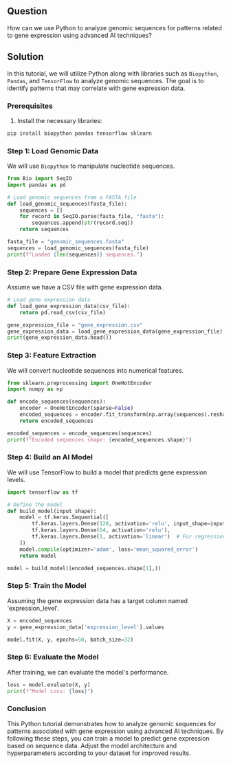 ## Question

How can we use Python to analyze genomic sequences for patterns related to gene expression using advanced AI techniques?

## Solution

In this tutorial, we will utilize Python along with libraries such as `Biopython`, `Pandas`, and `TensorFlow` to analyze genomic sequences. The goal is to identify patterns that may correlate with gene expression data.

### Prerequisites

1. Install the necessary libraries:

```bash
pip install biopython pandas tensorflow sklearn
```

### Step 1: Load Genomic Data

We will use `Biopython` to manipulate nucleotide sequences.

```python
from Bio import SeqIO
import pandas as pd

# Load genomic sequences from a FASTA file
def load_genomic_sequences(fasta_file):
    sequences = []
    for record in SeqIO.parse(fasta_file, "fasta"):
        sequences.append(str(record.seq))
    return sequences

fasta_file = "genomic_sequences.fasta"
sequences = load_genomic_sequences(fasta_file)
print(f"Loaded {len(sequences)} sequences.")
```

### Step 2: Prepare Gene Expression Data

Assume we have a CSV file with gene expression data.

```python
# Load gene expression data
def load_gene_expression_data(csv_file):
    return pd.read_csv(csv_file)

gene_expression_file = "gene_expression.csv"
gene_expression_data = load_gene_expression_data(gene_expression_file)
print(gene_expression_data.head())
```

### Step 3: Feature Extraction

We will convert nucleotide sequences into numerical features.

```python
from sklearn.preprocessing import OneHotEncoder
import numpy as np

def encode_sequences(sequences):
    encoder = OneHotEncoder(sparse=False)
    encoded_sequences = encoder.fit_transform(np.array(sequences).reshape(-1, 1))
    return encoded_sequences

encoded_sequences = encode_sequences(sequences)
print(f"Encoded sequences shape: {encoded_sequences.shape}")
```

### Step 4: Build an AI Model

We will use TensorFlow to build a model that predicts gene expression levels.

```python
import tensorflow as tf

# Define the model
def build_model(input_shape):
    model = tf.keras.Sequential([
        tf.keras.layers.Dense(128, activation='relu', input_shape=input_shape),
        tf.keras.layers.Dense(64, activation='relu'),
        tf.keras.layers.Dense(1, activation='linear')  # For regression
    ])
    model.compile(optimizer='adam', loss='mean_squared_error')
    return model

model = build_model((encoded_sequences.shape[1],))
```

### Step 5: Train the Model

Assuming the gene expression data has a target column named 'expression_level'.

```python
X = encoded_sequences
y = gene_expression_data['expression_level'].values

model.fit(X, y, epochs=50, batch_size=32)
```

### Step 6: Evaluate the Model

After training, we can evaluate the model's performance.

```python
loss = model.evaluate(X, y)
print(f"Model Loss: {loss}")
```

### Conclusion

This Python tutorial demonstrates how to analyze genomic sequences for patterns associated with gene expression using advanced AI techniques. By following these steps, you can train a model to predict gene expression based on sequence data. Adjust the model architecture and hyperparameters according to your dataset for improved results.